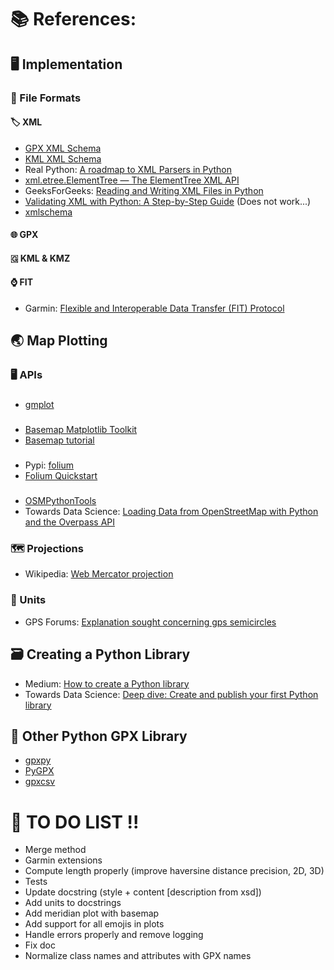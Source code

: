# 📚 References:

## 🖥️ Implementation

### 💾 File Formats

#### 🏷️ XML
- [GPX XML Schema](http://www.topografix.com/GPX/1/1/)
- [KML XML Schema](http://schemas.opengis.net/kml/2.2.0/ogckml22.xsd)
- Real Python: [A roadmap to XML Parsers in Python](https://realpython.com/python-xml-parser/#learn-about-xml-parsers-in-pythons-standard-library)
- [xml.etree.ElementTree — The ElementTree XML API](https://docs.python.org/3/library/xml.etree.elementtree.html)
- GeeksForGeeks: [Reading and Writing XML Files in Python](https://www.geeksforgeeks.org/reading-and-writing-xml-files-in-python/)
- [Validating XML with Python: A Step-by-Step Guide](https://medium.com/@murungaephantus/validating-xml-with-python-a-step-by-step-guide-53d4a4b9716b) (Does not work...)
- [xmlschema](https://xmlschema.readthedocs.io/en/latest/usage.html)

#### 🌐 GPX

#### 🇬 KML & KMZ

#### ⌚ FIT
- Garmin: [Flexible and Interoperable Data Transfer (FIT) Protocol](https://developer.garmin.com/fit/protocol/)

## 🌏 Map Plotting

### 🖥️ APIs

###
- [gmplot](https://github.com/gmplot/gmplot)
###
- [Basemap Matplotlib Toolkit](https://matplotlib.org/basemap/index.html)
- [Basemap tutorial](https://basemaptutorial.readthedocs.io/en/latest/index.html)
###
- Pypi: [folium](https://pypi.org/project/folium/)
- [Folium Quickstart](https://python-visualization.github.io/folium/quickstart.html#Polylines)
###
- [OSMPythonTools](https://wiki.openstreetmap.org/wiki/OSMPythonTools)
- Towards Data Science: [Loading Data from OpenStreetMap with Python and the Overpass API](https://towardsdatascience.com/loading-data-from-openstreetmap-with-python-and-the-overpass-api-513882a27fd0)

### 🗺️ Projections
- Wikipedia: [Web Mercator projection](https://en.wikipedia.org/wiki/Web_Mercator_projection)

### 📏 Units
- GPS Forums: [Explanation sought concerning gps semicircles](https://www.gps-forums.com/threads/explanation-sought-concerning-gps-semicircles.1072/)

## 🗃️ Creating a Python Library
- Medium: [How to create a Python library](https://medium.com/analytics-vidhya/how-to-create-a-python-library-7d5aea80cc3f)
- Towards Data Science: [Deep dive: Create and publish your first Python library](https://towardsdatascience.com/deep-dive-create-and-publish-your-first-python-library-f7f618719e14)

## 🧭 Other Python GPX Library
- [gpxpy](https://github.com/tkrajina/gpxpy)
- [PyGPX](https://github.com/sgraaf/gpx)
- [gpxcsv](https://github.com/astrowonk/gpxcsv)

# 📝 TO DO LIST !!
- Merge method
- Garmin extensions
- Compute length properly (improve haversine distance precision, 2D, 3D)
- Tests
- Update docstring (style + content [description from xsd])
- Add units to docstrings
- Add meridian plot with basemap
- Add support for all emojis in plots
- Handle errors properly and remove logging
- Fix doc
- Normalize class names and attributes with GPX names